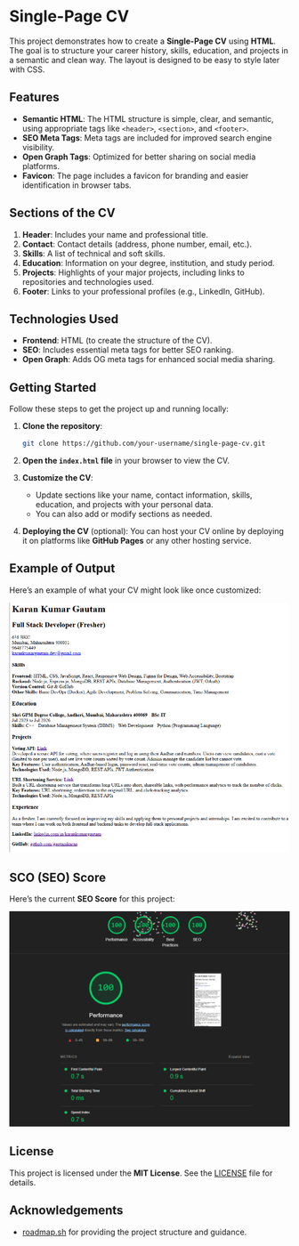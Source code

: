 # Single-Page CV

This project demonstrates how to create a **Single-Page CV** using **HTML**. The goal is to structure your career history, skills, education, and projects in a semantic and clean way. The layout is designed to be easy to style later with CSS.

## Features

- **Semantic HTML**: The HTML structure is simple, clear, and semantic, using appropriate tags like `<header>`, `<section>`, and `<footer>`.
- **SEO Meta Tags**: Meta tags are included for improved search engine visibility.
- **Open Graph Tags**: Optimized for better sharing on social media platforms.
- **Favicon**: The page includes a favicon for branding and easier identification in browser tabs.

## Sections of the CV

1. **Header**: Includes your name and professional title.
2. **Contact**: Contact details (address, phone number, email, etc.).
3. **Skills**: A list of technical and soft skills.
4. **Education**: Information on your degree, institution, and study period.
5. **Projects**: Highlights of your major projects, including links to repositories and technologies used.
6. **Footer**: Links to your professional profiles (e.g., LinkedIn, GitHub).

## Technologies Used

- **Frontend**: HTML (to create the structure of the CV).
- **SEO**: Includes essential meta tags for better SEO ranking.
- **Open Graph**: Adds OG meta tags for enhanced social media sharing.

## Getting Started

Follow these steps to get the project up and running locally:

1. **Clone the repository**:
    ```bash
    git clone https://github.com/your-username/single-page-cv.git
    ```

2. **Open the `index.html` file** in your browser to view the CV.

3. **Customize the CV**:
   - Update sections like your name, contact information, skills, education, and projects with your personal data.
   - You can also add or modify sections as needed.

4. **Deploying the CV** (optional):
   You can host your CV online by deploying it on platforms like **GitHub Pages** or any other hosting service.

## Example of Output

Here’s an example of what your CV might look like once customized:

![Single-Page CV Example](./assits/screenshot.png)

## SCO (SEO) Score

Here’s the current **SEO Score** for this project:

![SEO Score](./assits/seo-score.png)

## License

This project is licensed under the **MIT License**. See the [LICENSE](LICENSE) file for details.

## Acknowledgements

- [roadmap.sh](https://roadmap.sh/projects/single-page-cv) for providing the project structure and guidance.
